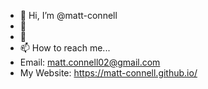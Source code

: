 - 👋 Hi, I’m @matt-connell
- 🌱
- 💎 
- 📫 How to reach me...
- Email: matt.connell02@gmail.com
- My Website: https://matt-connell.github.io/


